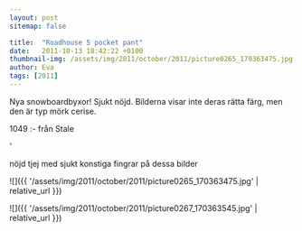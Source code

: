 ```yaml
---
layout: post
sitemap: false

title:  "Roadhouse 5 pocket pant"
date:   2011-10-13 18:42:22 +0100
thumbnail-img: /assets/img/2011/october/2011/picture0265_170363475.jpg
author: Eva
tags: [2011]
---
```


Nya snowboardbyxor! Sjukt nöjd. Bilderna visar inte deras rätta färg, men den är typ mörk cerise.



1049 :- från Stale







'




nöjd tjej med sjukt konstiga fingrar på dessa bilder

![]({{ '/assets/img/2011/october/2011/picture0265_170363475.jpg'  | relative_url }})

![]({{ '/assets/img/2011/october/2011/picture0267_170363545.jpg'  | relative_url }})

